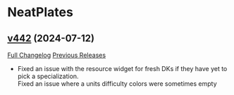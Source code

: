 # NeatPlates

## [v442](https://github.com/Luxocracy/NeatPlates/tree/v442) (2024-07-12)
[Full Changelog](https://github.com/Luxocracy/NeatPlates/compare/v441...v442) [Previous Releases](https://github.com/Luxocracy/NeatPlates/releases)

- Fixed an issue with the resource widget for fresh DKs if they have yet to pick a specialization.  
    Fixed an issue where a units difficulty colors were sometimes empty  

